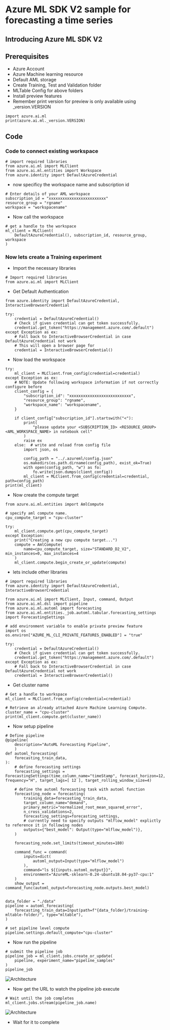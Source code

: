 # Azure ML SDK V2 sample for forecasting a time series

## Introducing Azure ML SDK V2

## Prerequisites

- Azure Account
- Azure Machine learning resource
- Default AML storage
- Create Training, Test and Validation folder
- MLTable Config for above folders
- Install preview features
- Remember print version for preview is only available using _version.VERSION

```
import azure.ai.ml
print(azure.ai.ml._version.VERSION)
```

## Code

### Code to connect existing workspace

```
# import required libraries
from azure.ai.ml import MLClient
from azure.ai.ml.entities import Workspace
from azure.identity import DefaultAzureCredential
```

- now specificy the workspace name and subscription id

```
# Enter details of your AML workspace
subscription_id = "xxxxxxxxxxxxxxxxxxxxxxxxx"
resource_group = "rgname"
workspace = "workspacename"
```

- Now call the workspace

```
# get a handle to the workspace
ml_client = MLClient(
    DefaultAzureCredential(), subscription_id, resource_group, workspace
)
```

### Now lets create a Training experiment

- Import the necessary libraries

```
# Import required libraries
from azure.ai.ml import MLClient
```

- Get Default Authentication

```
from azure.identity import DefaultAzureCredential, InteractiveBrowserCredential

try:
    credential = DefaultAzureCredential()
    # Check if given credential can get token successfully.
    credential.get_token("https://management.azure.com/.default")
except Exception as ex:
    # Fall back to InteractiveBrowserCredential in case DefaultAzureCredential not work
    # This will open a browser page for
    credential = InteractiveBrowserCredential()
```

- Now load the workspace

```
try:
    ml_client = MLClient.from_config(credential=credential)
except Exception as ex:
    # NOTE: Update following workspace information if not correctly configure before
    client_config = {
        "subscription_id": "xxxxxxxxxxxxxxxxxxxxxxxxxxx",
        "resource_group": "rgname",
        "workspace_name": "workspacename",
    }

    if client_config["subscription_id"].startswith("<"):
        print(
            "please update your <SUBSCRIPTION_ID> <RESOURCE_GROUP> <AML_WORKSPACE_NAME> in notebook cell"
        )
        raise ex
    else:  # write and reload from config file
        import json, os

        config_path = "../.azureml/config.json"
        os.makedirs(os.path.dirname(config_path), exist_ok=True)
        with open(config_path, "w") as fo:
            fo.write(json.dumps(client_config))
        ml_client = MLClient.from_config(credential=credential, path=config_path)
print(ml_client)
```

- Now create the compute target

```
from azure.ai.ml.entities import AmlCompute

# specify aml compute name.
cpu_compute_target = "cpu-cluster"

try:
    ml_client.compute.get(cpu_compute_target)
except Exception:
    print("Creating a new cpu compute target...")
    compute = AmlCompute(
        name=cpu_compute_target, size="STANDARD_D2_V2", min_instances=0, max_instances=4
    )
    ml_client.compute.begin_create_or_update(compute)
```

- lets include other libraries

```
# import required libraries
from azure.identity import DefaultAzureCredential, InteractiveBrowserCredential

from azure.ai.ml import MLClient, Input, command, Output
from azure.ai.ml.dsl import pipeline
from azure.ai.ml.automl import forecasting
from azure.ai.ml.entities._job.automl.tabular.forecasting_settings import ForecastingSettings

# add environment variable to enable private preview feature
import os
os.environ["AZURE_ML_CLI_PRIVATE_FEATURES_ENABLED"] = "true"
```

```
try:
    credential = DefaultAzureCredential()
    # Check if given credential can get token successfully.
    credential.get_token("https://management.azure.com/.default")
except Exception as ex:
    # Fall back to InteractiveBrowserCredential in case DefaultAzureCredential not work
    credential = InteractiveBrowserCredential()
```

- Get cluster name

```
# Get a handle to workspace
ml_client = MLClient.from_config(credential=credential)

# Retrieve an already attached Azure Machine Learning Compute.
cluster_name = "cpu-cluster"
print(ml_client.compute.get(cluster_name))
```

- Now setup pipeline

```
# Define pipeline
@pipeline(
    description="AutoML Forecasting Pipeline",
    )
def automl_forecasting(
    forecasting_train_data,
):
    # define forecasting settings
    forecasting_settings = ForecastingSettings(time_column_name="timeStamp", forecast_horizon=12, frequency="H", target_lags=[ 12 ], target_rolling_window_size=4)
    
    # define the automl forecasting task with automl function
    forecasting_node = forecasting(
        training_data=forecasting_train_data,
        target_column_name="demand",
        primary_metric="normalized_root_mean_squared_error",
        n_cross_validations=2,
        forecasting_settings=forecasting_settings,
        # currently need to specify outputs "mlflow_model" explictly to reference it in following nodes 
        outputs={"best_model": Output(type="mlflow_model")},
    )
    
    forecasting_node.set_limits(timeout_minutes=180)

    command_func = command(
        inputs=dict(
            automl_output=Input(type="mlflow_model")
        ),
        command="ls ${{inputs.automl_output}}",
        environment="AzureML-sklearn-0.24-ubuntu18.04-py37-cpu:1"
    )
    show_output = command_func(automl_output=forecasting_node.outputs.best_model)


data_folder = "./data"
pipeline = automl_forecasting(
    forecasting_train_data=Input(path=f"{data_folder}/training-mltable-folder/", type="mltable"),
)

# set pipeline level compute
pipeline.settings.default_compute="cpu-cluster"
```

- Now run the pipeline

```
# submit the pipeline job
pipeline_job = ml_client.jobs.create_or_update(
    pipeline, experiment_name="pipeline_samples"
)
pipeline_job
```

![Architecture](https://github.com/balakreshnan/Samples2022/blob/main/AzureMLV2/images/amlforecast1.jpg "Architecture")

- Now get the URL to watch the pipeline job execute

```
# Wait until the job completes
ml_client.jobs.stream(pipeline_job.name)
```

![Architecture](https://github.com/balakreshnan/Samples2022/blob/main/AzureMLV2/images/amlforecast2.jpg "Architecture")

- Wait for it to complete

